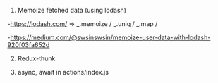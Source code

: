 1. Memoize fetched data (using lodash)

  -https://lodash.com/ => _.memoize / _.uniq / _.map / 

  -https://medium.com/@swsinswsin/memoize-user-data-with-lodash-920f03fa652d

2. Redux-thunk

3. async, await in actions/index.js
